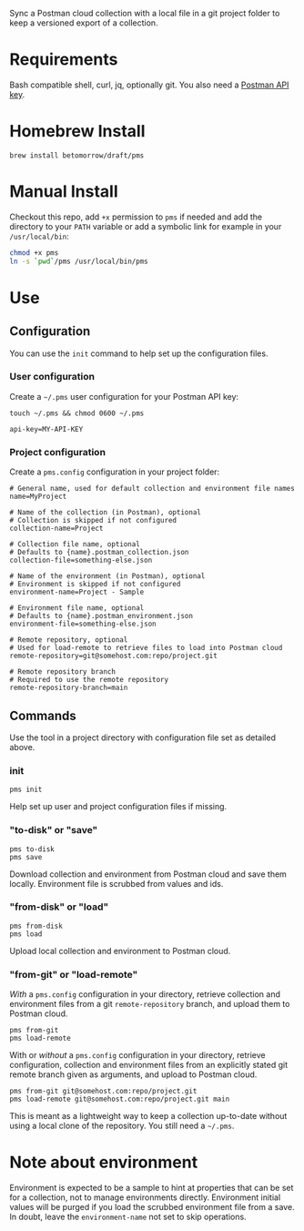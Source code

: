Sync a Postman cloud collection with a local file in a git project folder to
keep a versioned export of a collection.

# Requirements

Bash compatible shell, curl, jq, optionally git.
You also need a [Postman API key](https://learning.postman.com/docs/developer/intro-api/).

# Homebrew Install

```
brew install betomorrow/draft/pms
```

# Manual Install

Checkout this repo, add `+x` permission to `pms` if needed and add the
directory to your `PATH` variable or add a symbolic link for example in your
`/usr/local/bin`:

```sh
chmod +x pms
ln -s `pwd`/pms /usr/local/bin/pms
```

# Use

## Configuration

You can use the `init` command to help set up the configuration files.

### User configuration

Create a `~/.pms` user configuration for your Postman API key:

```shell
touch ~/.pms && chmod 0600 ~/.pms
```

```properties
api-key=MY-API-KEY
```

### Project configuration

Create a `pms.config` configuration in your project folder:

```properties
# General name, used for default collection and environment file names
name=MyProject

# Name of the collection (in Postman), optional
# Collection is skipped if not configured
collection-name=Project

# Collection file name, optional
# Defaults to {name}.postman_collection.json
collection-file=something-else.json

# Name of the environment (in Postman), optional
# Environment is skipped if not configured
environment-name=Project - Sample

# Environment file name, optional
# Defaults to {name}.postman_environment.json
environment-file=something-else.json

# Remote repository, optional
# Used for load-remote to retrieve files to load into Postman cloud
remote-repository=git@somehost.com:repo/project.git

# Remote repository branch
# Required to use the remote repository
remote-repository-branch=main
```

## Commands

Use the tool in a project directory with configuration file set as detailed above.

### init

```
pms init
```

Help set up user and project configuration files if missing.

### "to-disk" or "save"

```
pms to-disk
pms save
```

Download collection and environment from Postman cloud and save them locally.
Environment file is scrubbed from values and ids.

### "from-disk" or "load"

```
pms from-disk
pms load
```

Upload local collection and environment to Postman cloud.

### "from-git" or "load-remote"

*With* a `pms.config` configuration in your directory, retrieve collection
and environment files from a git `remote-repository` branch, and upload
them to Postman cloud.

```
pms from-git
pms load-remote
```

With or *without* a `pms.config` configuration in your directory, retrieve
configuration, collection and environment files from an explicitly stated
git remote branch given as arguments, and upload to Postman cloud.

```
pms from-git git@somehost.com:repo/project.git
pms load-remote git@somehost.com:repo/project.git main
```

This is meant as a lightweight way to keep a collection up-to-date without
using a local clone of the repository. You still need a `~/.pms`.

# Note about environment

Environment is expected to be a sample to hint at properties that can be set
for a collection, not to manage environments directly. Environment initial
values will be purged if you load the scrubbed environment file from a save.
In doubt, leave the `environment-name` not set to skip operations.
